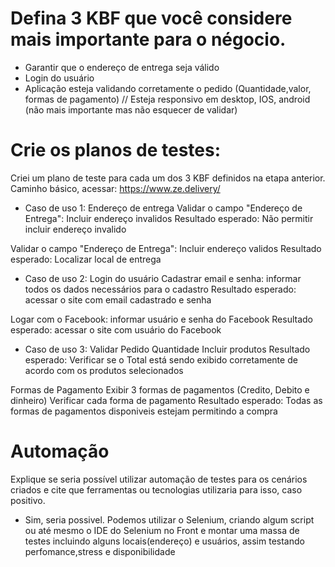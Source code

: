 # Defina 3 KBF que você considere mais importante para o négocio.
* Garantir que o endereço de entrega seja válido 
* Login do usuário 
* Aplicação esteja validando corretamente o pedido (Quantidade,valor, formas de pagamento)
// Esteja responsivo em  desktop, IOS, android (não mais importante mas não esquecer de validar)

# Crie os planos de testes:
Criei um plano de teste para cada um dos 3 KBF definidos na etapa anterior.
Caminho básico, acessar: https://www.ze.delivery/

* Caso de uso 1: Endereço de entrega
Validar o campo "Endereço de Entrega": Incluir endereço invalidos
Resultado esperado: Não permitir incluir endereço invalido

Validar o campo "Endereço de Entrega": Incluir endereço validos
Resultado esperado: Localizar local de entrega

* Caso de uso 2: Login do usuário
Cadastrar email e senha: informar todos os dados necessários para o cadastro
Resultado esperado: acessar o site com email cadastrado e senha

Logar com o Facebook: informar usuário e senha do Facebook
Resultado esperado: acessar o site com usuário do Facebook

* Caso de uso 3: Validar Pedido
Quantidade
Incluir produtos
Resultado esperado: Verificar se o Total está sendo exibido corretamente de acordo com os produtos selecionados

Formas de Pagamento
Exibir 3 formas de pagamentos (Credito, Debito e dinheiro)
Verificar cada forma de pagamento
Resultado esperado: Todas as formas de pagamentos disponiveis estejam permitindo a compra

# Automação
Explique se seria possível utilizar automação de testes para os cenários criados e cite que ferramentas ou tecnologias utilizaria para isso, caso positivo.

* Sim, seria possivel. Podemos utilizar o Selenium, criando algum script ou até mesmo o IDE do Selenium no Front e montar uma massa de testes incluindo alguns locais(endereço) e usuários, assim testando perfomance,stress e disponibilidade
